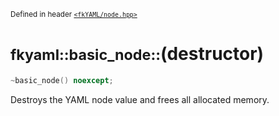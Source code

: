 <small>Defined in header [`<fkYAML/node.hpp>`](https://github.com/fktn-k/fkYAML/blob/develop/include/fkYAML/node.hpp)</small>

# <small>fkyaml::basic_node::</small>(destructor)

```cpp
~basic_node() noexcept;
```

Destroys the YAML node value and frees all allocated memory.
